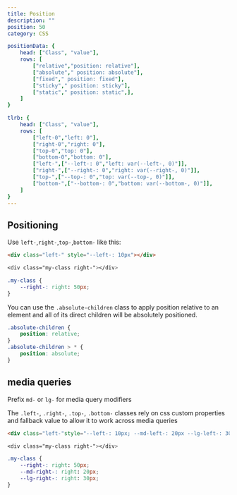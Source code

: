 ```yaml
---
title: Position
description: ""
position: 50
category: CSS

positionData: {
	head: ["Class", "value"],
	rows: [
		["relative","position: relative"],
		["absolute"," position: absolute"],
		["fixed"," position: fixed"],
		["sticky"," position: sticky"],
		["static"," position: static",],
	]
}

tlrb: {
	head: ["Class", "value"],
	rows: [
		["left-0","left: 0"],
		["right-0","right: 0"],
		["top-0","top: 0"],
		["bottom-0","bottom: 0"],
		["left-",["--left-: 0","left: var(--left-, 0)"]],
		["right-",["--right-: 0","right: var(--right-, 0)"]],
		["top-",["--top-: 0","top: var(--top-, 0)"]],
		["bottom-",["--bottom-: 0","bottom: var(--bottom-, 0)"]],
	]
}
---
```


<c-table pn="positionData"></c-table>

## Positioning

<c-table pn="tlrb"></c-table>

Use `left-`,`right-`,`top-`,`bottom-` like this:

<!--prettier-ignore-->
<code-group>
<code-block label="Inline" active>

```html
<div class="left-" style="--left-: 10px"></div>
```

</code-block>
<code-block label="CSS">

```css
<div class="my-class right-"></div>

.my-class {
	--right-: right: 50px;
}
```

</code-block>
</code-group>

You can use the `.absolute-children` class to apply position relative to an element and all of its direct children will be absolutely positioned.

```css
.absolute-children {
	position: relative;
}
.absolute-children > * {
	position: absolute;
}
```

## media queries

Prefix `md-` or `lg-` for media query modifiers

The `.left-`, `.right-`, `.top-`, `.bottom-` classes rely on css custom properties and fallback value to allow it to work across media queries

<code-group>
<code-block label="Inline" active>

<!-- prettier-ignore -->
```html
<div class="left-"style="--left-: 10px; --md-left-: 20px --lg-left-: 30px"></div>
```

</code-block>
<code-block label="CSS">

```css
<div class="my-class right-"></div>

.my-class {
	--right-: right: 50px;
	--md-right-: right: 20px;
	--lg-right-: right: 30px;
}
```

</code-block>
</code-group>
